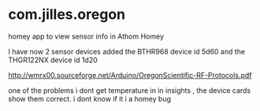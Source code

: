 ﻿# com.jilles.oregon
homey app to view sensor info in Athom Homey



I have now 2 sensor devices  added the BTHR968 device id 5d60  and the THGR122NX device id 1d20 

http://wmrx00.sourceforge.net/Arduino/OregonScientific-RF-Protocols.pdf

one of the problems i dont get temperature in in insights , the device cards show them correct. i dont know if it i a homey bug

